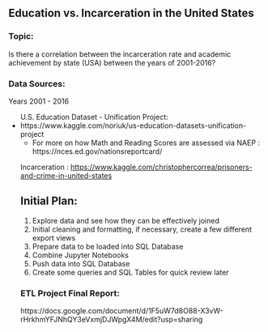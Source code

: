 ## Education vs. Incarceration in the United States

### Topic:
Is there a correlation between the incarceration rate and academic achievement by state (USA) between the years of 2001-2016? 

### Data Sources: 

Years 2001 - 2016

  <ul>
  U.S. Education Dataset - Unification Project: 
    <li>https://www.kaggle.com/noriuk/us-education-datasets-unification-project
  <ul> 
    <li> For more on how Math and Reading Scores are assessed via NAEP : https://nces.ed.gov/nationsreportcard/ </li>
  </ul>

  Incarceration : https://www.kaggle.com/christophercorrea/prisoners-and-crime-in-united-states
  

<h2>Initial Plan:</h2> 

<ol>
  <li> Explore data and see how they can be effectively joined </li>
  <li> Initial cleaning and formatting, if necessary, create a few different export views </li>
  <li> Prepare data to be loaded into SQL Database </li>
  <li> Combine Jupyter Notebooks </li>
  <li> Push data into SQL Database </li>
  <li> Create some queries and SQL Tables for quick review later </li>
</ol>

<h3>ETL Project Final Report:</h3>
https://docs.google.com/document/d/1F5uW7d8O88-X3vW-rHrkhmYFJNhQY3eVxmjDJWpgX4M/edit?usp=sharing

